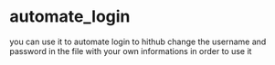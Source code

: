 # automate_login
you can use it to automate login to hithub
change the username and password in the file with your own informations in order to use it

